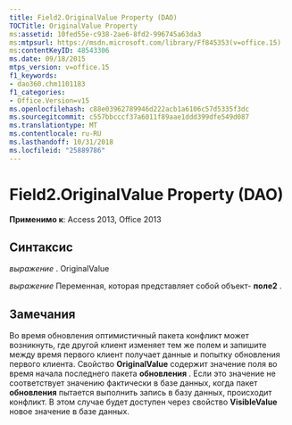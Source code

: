 ```yaml
---
title: Field2.OriginalValue Property (DAO)
TOCTitle: OriginalValue Property
ms:assetid: 10fed55e-c938-2ae6-8fd2-996745a63da3
ms:mtpsurl: https://msdn.microsoft.com/library/Ff845353(v=office.15)
ms:contentKeyID: 48543306
ms.date: 09/18/2015
mtps_version: v=office.15
f1_keywords:
- dao360.chm1101183
f1_categories:
- Office.Version=v15
ms.openlocfilehash: c88e03962789946d222acb1a6106c57d5335f3dc
ms.sourcegitcommit: c557bbcccf37a6011f89aae1ddd399dfe549d087
ms.translationtype: MT
ms.contentlocale: ru-RU
ms.lasthandoff: 10/31/2018
ms.locfileid: "25889786"
---
```

# <a name="field2originalvalue-property-dao"></a>Field2.OriginalValue Property (DAO)


**Применимо к**: Access 2013, Office 2013

## <a name="syntax"></a>Синтаксис

*выражение* . OriginalValue

*выражение* Переменная, которая представляет собой объект- **поле2** .

## <a name="remarks"></a>Замечания

Во время обновления оптимистичный пакета конфликт может возникнуть, где другой клиент изменяет тем же полем и запишите между время первого клиент получает данные и попытку обновления первого клиента. Свойство **OriginalValue** содержит значение поля во время начала последнего пакета **обновления** . Если это значение не соответствует значению фактически в базе данных, когда пакет **обновления** пытается выполнить запись в базу данных, происходит конфликт. В этом случае будет доступен через свойство **VisibleValue** новое значение в базе данных.


